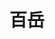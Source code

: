 ---
title: "百岳"
permalink: /tags/百岳
layout: tag

taxonomy: 百岳 # tag name
entries_layout: list # list (default), grid

author_profile: true


---